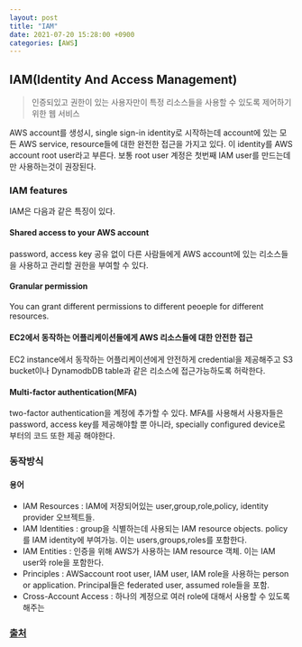 ```yaml
---
layout: post
title: "IAM"
date: 2021-07-20 15:28:00 +0900
categories: [AWS]
---
```


## IAM(Identity And Access Management)

> 인증되있고 권한이 있는 사용자만이 특정 리소스들을 사용할 수 있도록 제어하기 위한 웹 서비스

AWS account를 생성시, single sign-in identity로 시작하는데 account에 있는 모든 AWS service, resource들에 대한 완전한 접근을 가지고 있다. 이 identity를 AWS account root user라고 부른다. 보통 root user 계정은 첫번째 IAM user를 만드는데만 사용하는것이 권장된다. 

### IAM features

IAM은 다음과 같은 특징이 있다.

#### Shared access to your AWS account 

password, access key 공유 없이 다른 사람들에게 AWS account에 있는 리소스들을 사용하고 관리할 권한을 부여할 수 있다.

#### Granular permission

You can grant different permissions to different peoeple for different resources.

#### EC2에서 동작하는 어플리케이션들에게 AWS 리소스들에 대한 안전한 접근

EC2 instance에서 동작하는 어플리케이션에게 안전하게 credential을 제공해주고 S3 bucket이나 DynamodbDB table과 같은 리소스에 접근가능하도록 허락한다.

#### Multi-factor authentication(MFA)

two-factor authentication을 계정에 추가할 수 있다. MFA를 사용해서 사용자들은 password, access key를 제공해야할 뿐 아니라, specially configured device로 부터의 코드 또한 제공 해야한다.

### 동작방식

#### 용어

- IAM Resources : IAM에 저장되어있는 user,group,role,policy, identity provider 오브젝트들.
- IAM Identities : group을 식별하는데 사용되는 IAM resource objects. policy를 IAM identity에 부여가능. 이는 users,groups,roles를 포함한다.
- IAM Entities : 인증을 위해 AWS가 사용하는 IAM resource 객체. 이는 IAM user와 role을 포함한다.
- Principles : AWSaccount root user, IAM user, IAM role을 사용하는 person or application. Principal들은 federated user, assumed role들을 포함.
- Cross-Account Access : 하나의 계정으로 여러 role에 대해서 사용할 수 있도록 해주는

### [출처](https://docs.aws.amazon.com/IAM/latest/UserGuide/introduction.html)

